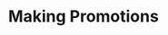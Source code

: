 ---
title: "Making Promotions"
chapter: true
weight: 3 # MODIFY THIS VALUE TO REFLECT THE ORDERING OF THE MODULES
---